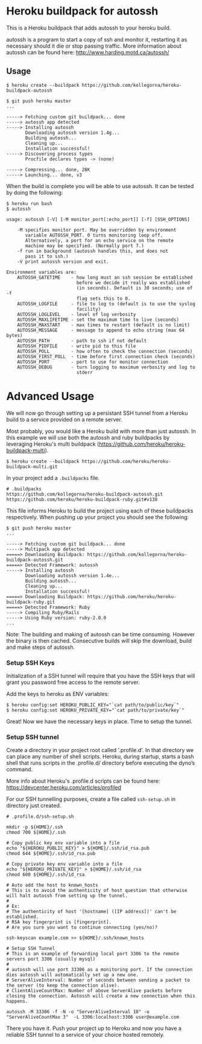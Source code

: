 # Heroku buildpack for autossh
This is a Heroku buildpack that adds autossh to your heroku build.

autossh is a program to start a copy of ssh and monitor it, restarting
it as necessary should it die or stop passing traffic.
More information about autossh can be found here:
http://www.harding.motd.ca/autossh/

## Usage

```
$ heroku create --buildpack https://github.com/kollegorna/heroku-buildpack-autossh

$ git push heroku master
...

-----> Fetching custom git buildpack... done
-----> autossh app detected
-----> Installing autossh
       Downloading autossh version 1.4g...
       Building autossh...
       Cleaning up...
       Installation successful!
-----> Discovering process types
       Procfile declares types -> (none)

-----> Compressing... done, 28K
-----> Launching... done, v3
```

When the build is complete you will be able to use autossh. It can be tested by doing the following:

```
$ heroku run bash
$ autossh

usage: autossh [-V] [-M monitor_port[:echo_port]] [-f] [SSH_OPTIONS]

    -M specifies monitor port. May be overridden by environment
       variable AUTOSSH_PORT. 0 turns monitoring loop off.
       Alternatively, a port for an echo service on the remote
       machine may be specified. (Normally port 7.)
    -f run in background (autossh handles this, and does not
       pass it to ssh.)
    -V print autossh version and exit.

Environment variables are:
    AUTOSSH_GATETIME    - how long must an ssh session be established
                          before we decide it really was established
                          (in seconds). Default is 30 seconds; use of -f
                          flag sets this to 0.
    AUTOSSH_LOGFILE     - file to log to (default is to use the syslog
                          facility)
    AUTOSSH_LOGLEVEL    - level of log verbosity
    AUTOSSH_MAXLIFETIME - set the maximum time to live (seconds)
    AUTOSSH_MAXSTART    - max times to restart (default is no limit)
    AUTOSSH_MESSAGE     - message to append to echo string (max 64 bytes)
    AUTOSSH_PATH        - path to ssh if not default
    AUTOSSH_PIDFILE     - write pid to this file
    AUTOSSH_POLL        - how often to check the connection (seconds)
    AUTOSSH_FIRST_POLL  - time before first connection check (seconds)
    AUTOSSH_PORT        - port to use for monitor connection
    AUTOSSH_DEBUG       - turn logging to maximum verbosity and log to
                          stderr
```

# Advanced Usage

We will now go through setting up a persistant SSH tunnel from a Heroku build to a service provided on a remote server.

Most probably, you would like a Heroku build with more than just autossh. In this example we will use both the autossh and ruby buildpacks by leveraging Heroku's multi buildpack (https://github.com/heroku/heroku-buildpack-multi).

```
$ heroku create --buildpack https://github.com/heroku/heroku-buildpack-multi.git
```

In your project add a `.buildpacks` file.

```
# .buildpacks
https://github.com/kollegorna/heroku-buildpack-autossh.git
https://github.com/heroku/heroku-buildpack-ruby.git#v138
```

This file informs Heroku to build the project using each of these buildpacks respectively. When pushing up your project you should see the following:

```
$ git push heroku master
...

-----> Fetching custom git buildpack... done
-----> Multipack app detected
=====> Downloading Buildpack: https://github.com/kollegorna/heroku-buildpack-autossh.git
=====> Detected Framework: autossh
-----> Installing autossh
       Downloading autossh version 1.4e...
       Building autossh...
       Cleaning up...
       Installation successful!
=====> Downloading Buildpack: https://github.com/heroku/heroku-buildpack-ruby.git
=====> Detected Framework: Ruby
-----> Compiling Ruby/Rails
-----> Using Ruby version: ruby-2.0.0
...
```

Note: The building and making of autossh can be time consuming. However the binary is then cached. Consecutive builds will skip the download, build and make steps of autossh.

### Setup SSH Keys

Initialization of a SSH tunnel will require that you have the SSH keys that will grant you password free access to the remote server.

Add the keys to heroku as ENV variables:

```
$ heroku config:set HEROKU_PUBLIC_KEY="`cat path/to/public/key`"
$ heroku config:set HEROKU_PRIVATE_KEY="`cat path/to/private/key`"
```

Great! Now we have the necessary keys in place. Time to setup the tunnel.

### Setup SSH tunnel

Create a directory in your project root called '.profile.d'. In that directory we can place any number of shell scripts.
Heroku, during startup, starts a bash shell that runs scripts in the .profile.d/ directory before executing the dyno’s command.

More info about Heroku's .profile.d scripts can be found here: https://devcenter.heroku.com/articles/profiled

For our SSH tunnelling purposes, create a file called `ssh-setup.sh` in directory just created.

```
# .profile.d/ssh-setup.sh

mkdir -p ${HOME}/.ssh
chmod 700 ${HOME}/.ssh

# Copy public key env variable into a file
echo "${HEROKU_PUBLIC_KEY}" > ${HOME}/.ssh/id_rsa.pub
chmod 644 ${HOME}/.ssh/id_rsa.pub

# Copy private key env variable into a file
echo "${HEROKU_PRIVATE_KEY}" > ${HOME}/.ssh/id_rsa
chmod 600 ${HOME}/.ssh/id_rsa

# Auto add the host to known_hosts
# This is to avoid the authenticity of host question that otherwise will halt autossh from setting up the tunnel.
#
# Ex:
# The authenticity of host '[hostname] ([IP address])' can't be established.
# RSA key fingerprint is [fingerprint].
# Are you sure you want to continue connecting (yes/no)?

ssh-keyscan example.com >> ${HOME}/.ssh/known_hosts

# Setup SSH Tunnel
# This is an example of forwarding local port 3306 to the remote servers port 3306 (usually mysql)
#
# autossh will use port 33306 as a monitoring port. If the connection dies autossh will automatically set up a new one.
# ServerAliveInterval: Number of seconds between sending a packet to the server (to keep the connection alive).
# ClientAliveCountMax: Number of above ServerAlive packets before closing the connection. Autossh will create a new connection when this happens.

autossh -M 33306 -f -N -o "ServerAliveInterval 10" -o "ServerAliveCountMax 3"  -L 3306:localhost:3306 user@example.com
```

There you have it. Push your project up to Heroku and now you have a reliable SSH tunnel to a service of your choice hosted remotely.
